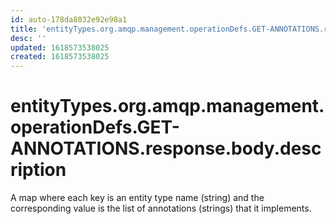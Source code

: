 ```yaml
---
id: auto-178da8032e92e98a1
title: 'entityTypes.org.amqp.management.operationDefs.GET-ANNOTATIONS.response.body.description'
desc: ''
updated: 1618573538025
created: 1618573538025
---
```

# entityTypes.org.amqp.management.operationDefs.GET-ANNOTATIONS.response.body.description

A map where each key is an entity type name (string) and the corresponding value is the list of annotations (strings) that it  implements.